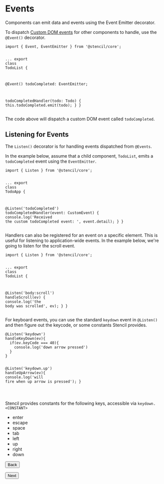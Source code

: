 <h1 id="events">Events</h1>
<p>Components can emit data and events using the Event Emitter decorator.</p>
<p>To dispatch <a href="https://developer.mozilla.org/en-US/docs/Web/Guide/Events/Creating_and_triggering_events">Custom DOM events</a> for other components to handle, use the <code>@Event()</code> decorator.</p>
<pre><code class="lang-typescript"><span class="hljs-keyword">import</span> { Event, EventEmitter } <span class="hljs-keyword">from</span> <span class="hljs-string">'@stencil/core'</span>;

...
<span class="hljs-keyword">export</span> <span class="hljs-class"><span class="hljs-keyword">class</span> <span class="hljs-title">TodoList</span> {</span>

  @Event() todoCompleted: EventEmitter;

  todoCompletedHandler(todo: Todo) {
    <span class="hljs-keyword">this</span>.todoCompleted.emit(todo);
  }
}
</code></pre>
<p>The code above will dispatch a custom DOM event called <code>todoCompleted</code>.</p>
<h2 id="listening-for-events">Listening for Events</h2>
<p>The <code>Listen()</code> decorator is for handling events dispatched from <code>@Events</code>.</p>
<p>In the example below, assume that a child component, <code>TodoList</code>, emits a <code>todoCompleted</code> event using the <code>EventEmitter</code>.</p>
<pre><code class="lang-typescript"><span class="hljs-keyword">import</span> { Listen } <span class="hljs-keyword">from</span> <span class="hljs-string">'@stencil/core'</span>;

...
<span class="hljs-keyword">export</span> <span class="hljs-class"><span class="hljs-keyword">class</span> <span class="hljs-title">TodoApp</span> {</span>

  @Listen(<span class="hljs-string">'todoCompleted'</span>)
  todoCompletedHandler(event: CustomEvent) {
    <span class="hljs-built_in">console</span>.log(<span class="hljs-string">'Received the custom todoCompleted event: '</span>, event.detail);
  }
}
</code></pre>
<p>Handlers can also be registered for an event on a specific element.
This is useful for listening to application-wide events.
In the example below, we&#39;re going to listen for the scroll event.</p>
<pre><code class="lang-typescript"><span class="hljs-keyword">import</span> { Listen } <span class="hljs-keyword">from</span> <span class="hljs-string">'@stencil/core'</span>;

...
<span class="hljs-keyword">export</span> <span class="hljs-class"><span class="hljs-keyword">class</span> <span class="hljs-title">TodoList</span> {</span>

  @Listen(<span class="hljs-string">'body:scroll'</span>)
  handleScroll(ev) {
    <span class="hljs-built_in">console</span>.log(<span class="hljs-string">'the body was scrolled'</span>, ev);
  }
}
</code></pre>
<p>For keyboard events, you can use the standard <code>keydown</code> event in <code>@Listen()</code> and then figure out the keycode, or some constants Stencil provides.</p>
<pre><code class="lang-typescript"><span class="hljs-variable">@Listen</span>(<span class="hljs-string">'keydown'</span>)
handleKeyDown(ev){
  <span class="hljs-selector-tag">if</span>(ev.keyCode === <span class="hljs-number">40</span>){
    <span class="hljs-selector-tag">console</span><span class="hljs-selector-class">.log</span>(<span class="hljs-string">'down arrow pressed'</span>)
  }
}

@<span class="hljs-selector-tag">Listen</span>(<span class="hljs-string">'keydown.up'</span>)
<span class="hljs-selector-tag">handleUpArrow</span>(ev){
  <span class="hljs-selector-tag">console</span><span class="hljs-selector-class">.log</span>(<span class="hljs-string">'will fire when up arrow is pressed'</span>);
}

</code></pre>
<p>Stencil provides constants for the following keys, accessible via <code>keydown.&lt;CONSTANT&gt;</code></p>
<ul>
<li>enter</li>
<li>escape</li>
<li>space</li>
<li>tab</li>
<li>left</li>
<li>up</li>
<li>right</li>
<li>down</li>
</ul>
<p><stencil-route-link url="/docs/decorators" router="#router" custom="true">
  <button class="backButton">
    Back
  </button>
</stencil-route-link></p>
<p><stencil-route-link url="/docs/component-lifecycle" custom="true">
  <button class="nextButton">
    Next
  </button>
</stencil-route-link></p>
